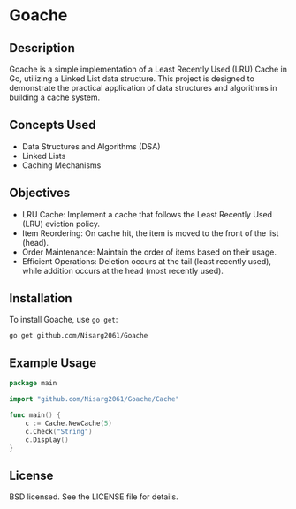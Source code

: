 # Goache

## Description
Goache is a simple implementation of a Least Recently Used (LRU) Cache in Go, utilizing a Linked List data structure. 
This project is designed to demonstrate the practical application of data structures and algorithms in building a cache system.

## Concepts Used
- Data Structures and Algorithms (DSA)
- Linked Lists
- Caching Mechanisms

## Objectives
- LRU Cache: Implement a cache that follows the Least Recently Used (LRU) eviction policy.
- Item Reordering: On cache hit, the item is moved to the front of the list (head).
- Order Maintenance: Maintain the order of items based on their usage.
- Efficient Operations: Deletion occurs at the tail (least recently used), while addition occurs at the head (most recently used).

## Installation
To install Goache, use `go get`:
```
go get github.com/Nisarg2061/Goache
```


## Example Usage
```go
package main

import "github.com/Nisarg2061/Goache/Cache"

func main() {
	c := Cache.NewCache(5)
	c.Check("String")
	c.Display()
}
```
## License
BSD licensed. See the LICENSE file for details.
